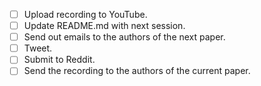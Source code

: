 - [ ] Upload recording to YouTube.
- [ ] Update README.md with next session.
- [ ] Send out emails to the authors of the next paper.
- [ ] Tweet.
- [ ] Submit to Reddit.
- [ ] Send the recording to the authors of the current paper.
